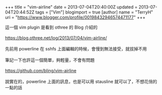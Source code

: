 +++
title = "vim-airline"
date = 2013-07-04T20:40:00Z
updated = 2013-07-04T20:44:52Z
tags = ["Vim"]
blogimport = true 
[author]
	name = "TerryH"
	uri = "https://www.blogger.com/profile/00198432946574471177"
+++

這一個 vim plugin 是看到 othree 的 Blog 介紹的<br /><br /><a href="https://blog.othree.net/log/2013/07/04/vim-airline/">https://blog.othree.net/log/2013/07/04/vim-airline/</a><br /><br />先前用 powerline 在 sshfs 上面編輯的時候，會慢到無法接受，就拔掉不用<br /><br />筆記一下也許這一個簡單，夠輕量，不會有問題<br /><br /><a href="https://github.com/bling/vim-airline">https://github.com/bling/vim-airline</a><br /><br />說實在的，powerline 上面的訊息，也是可以用 stausline 就可以了，不想花俏的一點的話
